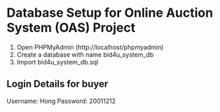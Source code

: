 # Database Setup for Online Auction System (OAS) Project

1. Open PHPMyAdmin (http://localhost/phpmyadmin)
2. Create a database with name bid4u_system_db
3. Import bid4u_system_db.sql

## Login Details for buyer

Username: Hong
Password: 20011212
